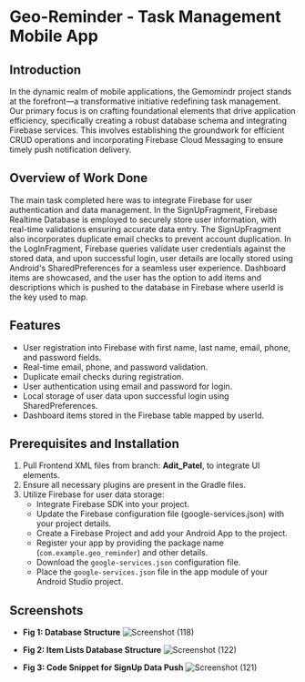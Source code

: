 # Geo-Reminder - Task Management Mobile App

## Introduction

In the dynamic realm of mobile applications, the Gemomindr project stands at the forefront—a transformative initiative redefining task management. Our primary focus is on crafting foundational elements that drive application efficiency, specifically creating a robust database schema and integrating Firebase services. This involves establishing the groundwork for efficient CRUD operations and incorporating Firebase Cloud Messaging to ensure timely push notification delivery.

## Overview of Work Done

The main task completed here was to integrate Firebase for user authentication and data management. In the SignUpFragment, Firebase Realtime Database is employed to securely store user information, with real-time validations ensuring accurate data entry. The SignUpFragment also incorporates duplicate email checks to prevent account duplication. In the LogInFragment, Firebase queries validate user credentials against the stored data, and upon successful login, user details are locally stored using Android's SharedPreferences for a seamless user experience. Dashboard items are showcased, and the user has the option to add items and descriptions which is pushed to the database in Firebase where userId is the key used to map.

## Features

- User registration into Firebase with first name, last name, email, phone, and password fields.
- Real-time email, phone, and password validation.
- Duplicate email checks during registration.
- User authentication using email and password for login.
- Local storage of user data upon successful login using SharedPreferences.
- Dashboard items stored in the Firebase table mapped by userId.

## Prerequisites and Installation

1. Pull Frontend XML files from branch: **Adit_Patel**, to integrate UI elements.
2. Ensure all necessary plugins are present in the Gradle files.
3. Utilize Firebase for user data storage:
   - Integrate Firebase SDK into your project.
   - Update the Firebase configuration file (google-services.json) with your project details.
   - Create a Firebase Project and add your Android App to the project.
   - Register your app by providing the package name (`com.example.geo_reminder`) and other details.
   - Download the `google-services.json` configuration file.
   - Place the `google-services.json` file in the app module of your Android Studio project.

## Screenshots

- **Fig 1: Database Structure**
![Screenshot (118)](https://github.com/priyalrdesai99/geo_reminder/assets/44197829/f99d383c-457d-4ea1-b2fa-e445e65c2987)


- **Fig 2: Item Lists Database Structure**
![Screenshot (122)](https://github.com/priyalrdesai99/geo_reminder/assets/44197829/5eeecccd-c4ad-4f41-822b-ef86bc091942)


- **Fig 3: Code Snippet for SignUp Data Push**
![Screenshot (121)](https://github.com/priyalrdesai99/geo_reminder/assets/44197829/3e656d39-52d5-43c1-b923-f7d8d60c691e)

